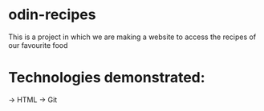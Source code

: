 # odin-recipes

This is a project in which we are making a website to access the recipes of our favourite food

# Technologies demonstrated:
-> HTML
-> Git